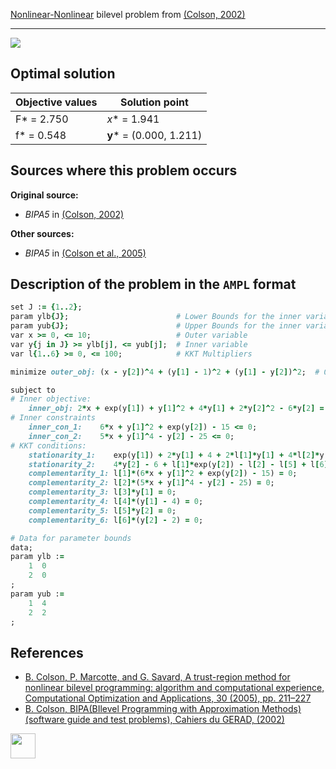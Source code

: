 [Nonlinear-Nonlinear](/BASBLib/NLP-NLP-problems) bilevel problem from [(Colson, 2002)][Colson, 2002]

---

![](/BASBLib/images/c_2002_05_eq.jpg)

## Optimal solution

Objective values   | Solution point           |
------------------ | ------------------------ |
F* = 2.750         | _x_* = 1.941             |
f* = 0.548         | __y__* = (0.000, 1.211)  |

## Sources where this problem occurs

__Original source:__

 - _BIPA5_ in [(Colson, 2002)][Colson, 2002]

__Other sources:__

 - _BIPA5_ in [(Colson et al., 2005)][Colson et al., 2005]

## Description of the problem in the `AMPL` format

```ruby
set J := {1..2};
param ylb{J};                        # Lower Bounds for the inner variable
param yub{J};                        # Upper Bounds for the inner variable
var x >= 0, <= 10;                   # Outer variable
var y{j in J} >= ylb[j], <= yub[j];  # Inner variable
var l{1..6} >= 0, <= 100;            # KKT Multipliers

minimize outer_obj: (x - y[2])^4 + (y[1] - 1)^2 + (y[1] - y[2])^2;  # Outer objective

subject to
# Inner objective:
    inner_obj: 2*x + exp(y[1]) + y[1]^2 + 4*y[1] + 2*y[2]^2 - 6*y[2] = 0;
# Inner constraints
    inner_con_1:    6*x + y[1]^2 + exp(y[2]) - 15 <= 0;
    inner_con_2:    5*x + y[1]^4 - y[2] - 25 <= 0;
# KKT conditions:
    stationarity_1:    exp(y[1]) + 2*y[1] + 4 + 2*l[1]*y[1] + 4*l[2]*y[1]^3 - l[3] + l[4] = 0;
    stationarity_2:    4*y[2] - 6 + l[1]*exp(y[2]) - l[2] - l[5] + l[6] = 0;
    complementarity_1: l[1]*(6*x + y[1]^2 + exp(y[2]) - 15) = 0;
    complementarity_2: l[2]*(5*x + y[1]^4 - y[2] - 25) = 0;
    complementarity_3: l[3]*y[1] = 0;
    complementarity_4: l[4]*(y[1] - 4) = 0;
    complementarity_5: l[5]*y[2] = 0;
    complementarity_6: l[6]*(y[2] - 2) = 0;

# Data for parameter bounds
data;
param ylb :=
    1  0
    2  0
;
param yub :=
    1  4
    2  2
;
```

##  References

 - [B. Colson, P. Marcotte, and G. Savard, A trust-region method for nonlinear bilevel programming: algorithm and computational experience, Computational Optimization and Applications, 30 (2005), pp. 211–227](https://doi.org/10.1007/s10589-005-4612-4)
 - [B. Colson, BIPA(BIlevel Programming with Approximation Methods)(software guide and test problems), Cahiers du GERAD, (2002)](https://www.gerad.ca/en/papers/G-2002-37/view)

[<img src="http://www.interupgrade.com/images/pfeil-backbutton.png" width="40" height="40">](/BASBLib/NLP-NLP-problems "Back to summary of NLP-NLP bilevel problems")

[Colson, 2002]: https://www.gerad.ca/en/papers/G-2002-37/view
[Colson et al., 2005]: https://doi.org/10.1007/s10589-005-4612-4